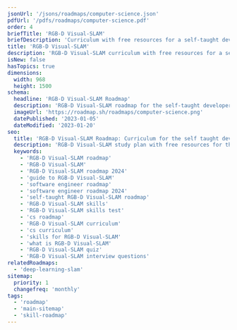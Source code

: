 ```yaml
---
jsonUrl: '/jsons/roadmaps/computer-science.json'
pdfUrl: '/pdfs/roadmaps/computer-science.pdf'
order: 4
briefTitle: 'RGB-D Visual-SLAM'
briefDescription: 'Curriculum with free resources for a self-taught developer.'
title: 'RGB-D Visual-SLAM'
description: 'RGB-D Visual-SLAM curriculum with free resources for a self-taught developer.'
isNew: false
hasTopics: true
dimensions:
  width: 968
  height: 1500
schema:
  headline: 'RGB-D Visual-SLAM Roadmap'
  description: 'RGB-D Visual-SLAM roadmap for the self-taught developers and bootcamp grads. We also have resources and short descriptions attached to the roadmap items so you can get everything you want to learn in one place.'
  imageUrl: 'https://roadmap.sh/roadmaps/computer-science.png'
  datePublished: '2023-01-05'
  dateModified: '2023-01-20'
seo:
  title: 'RGB-D Visual-SLAM Roadmap: Curriculum for the self taught developer'
  description: 'RGB-D Visual-SLAM study plan with free resources for the self-taught and bootcamp grads wanting to learn RGB-D Visual-SLAM.'
  keywords:
    - 'RGB-D Visual-SLAM roadmap'
    - 'RGB-D Visual-SLAM'
    - 'RGB-D Visual-SLAM roadmap 2024'
    - 'guide to RGB-D Visual-SLAM'
    - 'software engineer roadmap'
    - 'software engineer roadmap 2024'
    - 'self-taught RGB-D Visual-SLAM roadmap'
    - 'RGB-D Visual-SLAM skills'
    - 'RGB-D Visual-SLAM skills test'
    - 'cs roadmap'
    - 'RGB-D Visual-SLAM curriculum'
    - 'cs curriculum'
    - 'skills for RGB-D Visual-SLAM'
    - 'what is RGB-D Visual-SLAM'
    - 'RGB-D Visual-SLAM quiz'
    - 'RGB-D Visual-SLAM interview questions'
relatedRoadmaps:
  - 'deep-learning-slam'
sitemap:
  priority: 1
  changefreq: 'monthly'
tags:
  - 'roadmap'
  - 'main-sitemap'
  - 'skill-roadmap'
---
```

